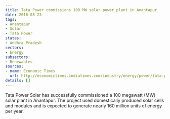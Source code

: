 ```yaml
---
title: Tata Power commissions 100 MW solar power plant in Anantapur
date: 2016-08-23
tags:
- Anantapur
- Solar
- Tata Power
states:
- Andhra Pradesh
sectors:
- Energy
subsectors:
- Renewables
sources:
- name: Economic Times
  url: http://economictimes.indiatimes.com/industry/energy/power/tata-power-solar-commissions-indias-largest-solar-plant-in-andhra-pradesh/articleshow/53721882.cms
details: []
---
```


Tata Power Solar has successfully commissioned a 100 megawatt (MW) solar plant in Anantapur. The project used domestically produced solar cells and modules and is expected to generate nearly 160 million units of energy per year.
